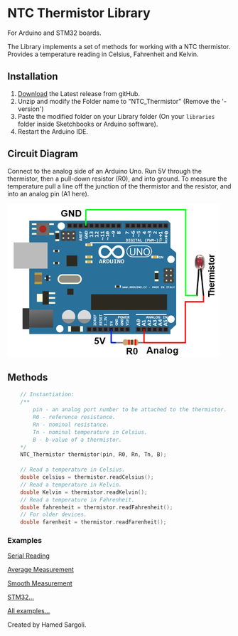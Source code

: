 # NTC Thermistor Library

For Arduino and STM32 boards.

The Library implements a set of methods for working with a NTC thermistor.
Provides a temperature reading in Celsius, Fahrenheit and Kelvin.

## Installation

1. [Download](https://github.com/hamedsargoli/NTC) the Latest release from gitHub.
2. Unzip and modify the Folder name to "NTC_Thermistor" (Remove the '-version')
3. Paste the modified folder on your Library folder (On your `libraries` folder inside Sketchbooks or Arduino software).
4. Restart the Arduino IDE.

## Circuit Diagram

Connect to the analog side of an Arduino Uno. Run 5V through the thermistor, then a pull-down resistor (R0), and into ground. To measure the temperature pull a line off the junction of the thermistor and the resistor, and into an analog pin (A1 here).

![Diagram](Diagram.png)

## Methods

```cpp
    // Instantiation:
    /**
        pin - an analog port number to be attached to the thermistor.
        R0 - reference resistance.
        Rn - nominal resistance.
        Tn - nominal temperature in Celsius.
        B - b-value of a thermistor.
    */
    NTC_Thermistor thermistor(pin, R0, Rn, Tn, B);

    // Read a temperature in Celsius.
    double celsius = thermistor.readCelsius();
    // Read a temperature in Kelvin.
    double Kelvin = thermistor.readKelvin();
    // Read a temperature in Fahrenheit.
    double fahrenheit = thermistor.readFahrenheit();
    // For older devices.
    double farenheit = thermistor.readFarenheit();
```

### Examples

[Serial Reading](/examples/SerialReading/SerialReading.ino)

[Average Measurement](/examples/AverageMeasurement/AverageMeasurement.ino)

[Smooth Measurement](/examples/SmoothMeasurement/SmoothMeasurement.ino)

[STM32...](/examples/STM32/STM32.ino)

[All examples...](/examples)

Created by Hamed Sargoli.
